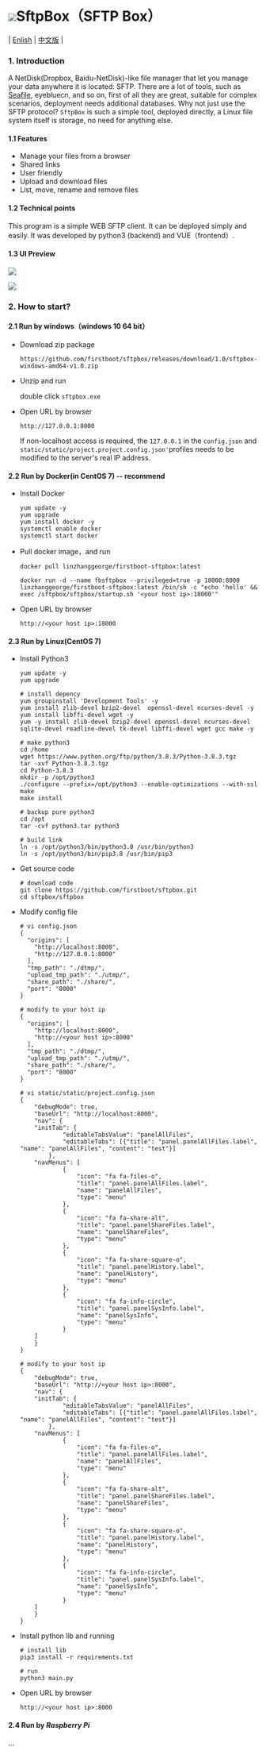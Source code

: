 # ![](https://note.youdao.com/yws/public/resource/deabc23357bd1170b455d63089114edc/xmlnote/BF7F78B632994C2787A523F20E143990/29938)SftpBox（SFTP Box）

| [Enlish](https://github.com/firstboot/sftpbox) | [中文版](https://github.com/firstboot/sftpbox/blob/master/README_CN.md) |

###  1. Introduction

A NetDisk(Dropbox, Baidu-NetDisk)-like file manager that let you manage your data anywhere it is located: SFTP. There are a lot of tools, such as [Seafile](https://github.com/haiwen/seafile), eyebluecn, and so on, first of all they are great, suitable for complex scenarios, deployment needs additional databases. Why not just use the SFTP protocol? `SftpBox` is such a simple tool, deployed directly, a Linux file system itself is storage, no need for anything else.



#### 1.1 Features

- Manage your files from a browser
- Shared links
- User friendly
- Upload and download files
- List, move, rename and remove files



#### 1.2 Technical points

This program is a simple WEB SFTP client. It can be deployed simply and easily. It was developed by python3 (backend) and VUE（frontend）.



#### 1.3  UI Preview

![](https://note.youdao.com/yws/public/resource/deabc23357bd1170b455d63089114edc/xmlnote/562762EB724C47A79DA3F109CC97EA98/29942)



![](https://note.youdao.com/yws/public/resource/deabc23357bd1170b455d63089114edc/xmlnote/0E6C9FCA99484C93BEE6E18E66F5BA61/32573)



### 2. How to start?



#### 2.1 Run by windows（windows 10 64 bit）

- Download zip package

  ```
  https://github.com/firstboot/sftpbox/releases/download/1.0/sftpbox-windows-amd64-v1.0.zip
  ```

  

- Unzip and run

  double click `sftpbox.exe`

  

- Open URL by browser

  ```
  http://127.0.0.1:8000
  ```

  If non-localhost access is required, the `127.0.0.1` in the `config.json` and `static/static/project.project.config.json'`profiles needs to be modified to the server's real IP address.
  
  


#### 2.2 Run by Docker(in CentOS 7) -- recommend

- Install Docker

    ```shell
    yum update -y
    yum upgrade
    yum install docker -y
    systemctl enable docker
    systemctl start docker
    ```

    

- Pull docker image，and run

    ```shell
    docker pull linzhanggeorge/firstboot-sftpbox:latest
    
    docker run -d --name fbsftpbox --privileged=true -p 18000:8000 linzhanggeorge/firstboot-sftpbox:latest /bin/sh -c "echo 'hello' && exec /sftpbox/sftpbox/startup.sh '<your host ip>:18000'"
    ```

    

- Open URL by browser

    ```
    http://<your host ip>:18000
    ```






#### 2.3 Run by Linux(CentOS 7)

- Install Python3
    ```
    yum update -y
    yum upgrade

    # install depency
    yum groupinstall 'Development Tools' -y
    yum install zlib-devel bzip2-devel  openssl-devel ncurses-devel -y
    yum install libffi-devel wget -y
    yum -y install zlib-devel bzip2-devel openssl-devel ncurses-devel sqlite-devel readline-devel tk-devel libffi-devel wget gcc make -y

    # make python3
    cd /home
    wget https://www.python.org/ftp/python/3.8.3/Python-3.8.3.tgz
    tar -xvf Python-3.8.3.tgz
    cd Python-3.8.3
    mkdir -p /opt/python3
    ./configure --prefix=/opt/python3 --enable-optimizations --with-ssl
    make
    make install

    # backup pure python3
    cd /opt
    tar -cvf python3.tar python3

    # build link
    ln -s /opt/python3/bin/python3.8 /usr/bin/python3
    ln -s /opt/python3/bin/pip3.8 /usr/bin/pip3

    ```

- Get source code 

    ```
    # download code
    git clone https://github.com/firstboot/sftpbox.git
    cd sftpbox/sftpbox

    ```

- Modify config file

    ```
    # vi config.json
    {
      "origins": [
        "http://localhost:8000",
        "http://127.0.0.1:8000"
      ],
      "tmp_path": "./dtmp/",
      "upload_tmp_path": "./utmp/",
      "share_path": "./share/",
      "port": "8000"
    }

    # modify to your host ip
    {
      "origins": [
        "http://localhost:8000",
        "http://<your host ip>:8000"
      ],
      "tmp_path": "./dtmp/",
      "upload_tmp_path": "./utmp/",
      "share_path": "./share/",
      "port": "8000"
    }
    
    # vi static/static/project.config.json
    {
        "debugMode": true,
        "baseUrl": "http://localhost:8000",
        "nav": {
        "initTab": {
                "editableTabsValue": "panelAllFiles",
                "editableTabs": [{"title": "panel.panelAllFiles.label", "name": "panelAllFiles", "content": "test"}]
            },
        "navMenus": [
                {
                    "icon": "fa fa-files-o",
                    "title": "panel.panelAllFiles.label",
                    "name": "panelAllFiles",
                    "type": "menu"
                },
                {
                    "icon": "fa fa-share-alt",
                    "title": "panel.panelShareFiles.label",
                    "name": "panelShareFiles",
                    "type": "menu"
                },
                {
                    "icon": "fa fa-share-square-o",
                    "title": "panel.panelHistory.label",
                    "name": "panelHistory",
                    "type": "menu"
                },
                {
                    "icon": "fa fa-info-circle",
                    "title": "panel.panelSysInfo.label",
                    "name": "panelSysInfo",
                    "type": "menu"
                }
        ]
        }
    }
    
    # modify to your host ip
    {
        "debugMode": true,
        "baseUrl": "http://<your host ip>:8000",
        "nav": {
        "initTab": {
                "editableTabsValue": "panelAllFiles",
                "editableTabs": [{"title": "panel.panelAllFiles.label", "name": "panelAllFiles", "content": "test"}]
            },
        "navMenus": [
                {
                    "icon": "fa fa-files-o",
                    "title": "panel.panelAllFiles.label",
                    "name": "panelAllFiles",
                    "type": "menu"
                },
                {
                    "icon": "fa fa-share-alt",
                    "title": "panel.panelShareFiles.label",
                    "name": "panelShareFiles",
                    "type": "menu"
                },
                {
                    "icon": "fa fa-share-square-o",
                    "title": "panel.panelHistory.label",
                    "name": "panelHistory",
                    "type": "menu"
                },
                {
                    "icon": "fa fa-info-circle",
                    "title": "panel.panelSysInfo.label",
                    "name": "panelSysInfo",
                    "type": "menu"
                }
        ]
        }
    }
    
    ```

- Install python lib and running

    ```
    # install lib
    pip3 install -r requirements.txt

    # run
    python3 main.py
    ```

- Open URL by browser

    ```
    http://<your host ip>:8000
    ```



#### 2.4 Run by *Raspberry Pi*

...




